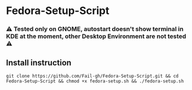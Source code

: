 # Fedora-Setup-Script

### :warning: Tested only on GNOME, autostart doesn't show terminal in KDE at the moment, other Desktop Environment are not tested :warning:

## Install instruction

```
git clone https://github.com/Fail-gh/Fedora-Setup-Script.git && cd Fedora-Setup-Script && chmod +x fedora-setup.sh && ./fedora-setup.sh
```
